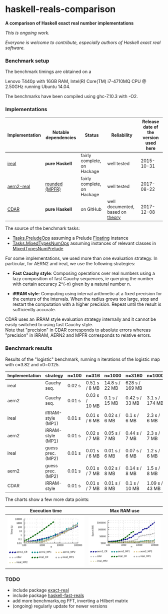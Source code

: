 # haskell-reals-comparison

__A comparison of Haskell exact real number implementations__

_This is ongoing work._

_Everyone is welcome to contribute, especially authors of Haskell exact real software._

### Benchmark setup

The benchmark timings are obtained on a
<!-- Dell Inspiron 15R with 16GB RAM,
Intel(R) Core(TM) i7-3632QM CPU @ 2.20GHz running Ubuntu 14.04. -->
Lenovo T440p with 16GB RAM,
Intel(R) Core(TM) i7-4710MQ CPU @ 2.50GHz running Ubuntu 14.04.

The benchmarks have been compiled using ghc-7.10.3 with -O2.

<!-- Each benchmark has been executed repeatedly until 3 consecutive times the results have fluctuated for less than 5%. -->

### Implementations

| Implementation | Notable dependencies | Status | Reliability | Release date of the version used here |
| ----- | ----- | ----- | ----- | ----- |
| [ireal](https://hackage.haskell.org/package/ireal) | __pure Haskell__ | fairly complete, on Hackage | well tested | 2015-10-31 |
| [aern2-real](https://github.com/michalkonecny/aern2/aern2-real) | [rounded (MPFR)](https://github.com/michalkonecny/rounded/tree/michal) | fairly complete, on Hackage | well tested | 2017-08-22 |
| [CDAR](https://github.com/jensblanck/cdar) | __pure Haskell__ | on GitHub | well documented, based on [theory](http://cs.swan.ac.uk/%7Ecsjens/pdf/centred.pdf) | 2017-12-08 |

The source of the benchmark tasks:  
* [Tasks.PreludeOps](https://github.com/michalkonecny/haskell-reals-comparison/blob/master/src/Tasks/PreludeOps.hs) assuming a Prelude [Floating](https://hackage.haskell.org/package/base/docs/Prelude.html#t:Floating) instance
* [Tasks.MixedTypesNumOps](https://github.com/michalkonecny/haskell-reals-comparison/blob/master/src/Tasks/MixedTypesNumOps.hs) assuming instances of relevant classes in [MixedTypesNumPrelude](https://hackage.haskell.org/package/mixed-types-num/docs/MixedTypesNumPrelude.html)

For some implementations, we used more than one evaluation strategy.  In particular, for AERN2 and ireal, we use the following strategies:

* __Fast Cauchy style__: Composing operations over real numbers using a lazy composition of fast Cauchy sequences, ie querying the number with certain accuracy 2^(-n) given by a natural number n.

* __iRRAM style__: Computing using interval arithmetic at a fixed precision for the centers of the intervals.  When the radius grows too large, stop and restart the computation with a higher precision.  Repeat until the result is sufficiently accurate.

CDAR uses an iRRAM style evaluation strategy internally and it cannot be easily switched to using fast Cauchy style.  
Note that "precision" in CDAR corresponds to absolute errors whereas "precision" in iRRAM, AERN2 and MPFR
corresponds to relative errors.

### Benchmark results

Results of the "logistic" benchmark, running n iterations of the logistic map with c=3.82 and x0=0.125.

| Implementation | strategy | n=100 | n=316 | n=1000 | n=3160 | n=10000  | n=31600 | n=100000 |
| -------- | ------ | ---- | ---- | ---- | ---- | ---- | ---- | ---- |
| ireal | Cauchy seq. | 0.02 s | 0.51 s / 8&nbsp;MB  | 14.8 s / 22&nbsp;MB  | 628 s / 169&nbsp;MB | | | |
| aern2 | Cauchy seq. | 0.01 s | 0.03 s / 10&nbsp;MB | 0.1 s  / 15&nbsp;MB  | 0.42 s / 33&nbsp;MB | 3.1 s / 174&nbsp;MB |  18 s / 683&nbsp;MB | 178 s / 5.3&nbsp;GB |
| ireal | iRRAM-style (MP1) | 0.01 s | 0.01 s / 6&nbsp;MB  | 0.02 s  / 6&nbsp;MB  | 0.1 s  / 6&nbsp;MB  | 2.3 s / 6&nbsp;MB   | 51 s / 7&nbsp;MB   | 387 s / 9&nbsp;MB   |
| aern2 | iRRAM-style (MP1) | 0.01 s | 0.02 s / 7&nbsp;MB  | 0.05 s  / 7&nbsp;MB  | 0.44 s  / 7&nbsp;MB  | 2.3 s /  7&nbsp;MB  | 43 s /  11&nbsp;MB | 903 s / 15&nbsp;MB |
| ireal | guess prec. (MP2) | 0.01 s | 0.01 s / 6&nbsp;MB  | 0.01 s  / 6&nbsp;MB  | 0.07 s / 6&nbsp;MB  | 1.2 s / 6&nbsp;MB   | 18 s / 6&nbsp;MB   | 280 s / 9&nbsp;MB   |
| aern2 | guess prec. (MP2) | 0.01 s | 0.01 s / 7&nbsp;MB  | 0.02 s  / 8&nbsp;MB  | 0.14 s  / 8&nbsp;MB  | 1.5 s /  8&nbsp;MB  |  20 s /  10&nbsp;MB |  300 s / 11&nbsp;MB |
| CDAR | iRRAM-style | 0.01 s | 0.01 s / 7&nbsp;MB | 0.01 s  / 8&nbsp;MB  | 0.1 s / 10&nbsp;MB | 1.09 s / 43&nbsp;MB |  17 s / 81&nbsp;MB | 307 s / 146&nbsp;MB |

The charts show a few more data points:

| Execution time | Max RAM use |
| :---: | :---: |
| <img src="benchmarks/charts/logistic-time.png?raw=true" width="400"> | <img src="benchmarks/charts/logistic-space.png?raw=true" width="400"> |

### TODO
* include package [exact-real](https://hackage.haskell.org/package/exact-real)
* include package [haskell-fast-reals](https://github.com/comius/haskell-fast-reals)
* add more benchmarks,eg FFT, inverting a Hilbert matrix
* (ongoing) regularly update for newer versions

